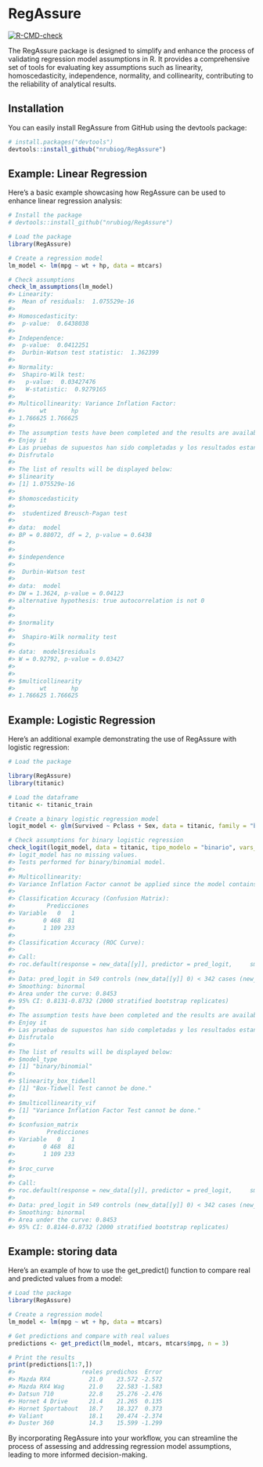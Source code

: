 
<!-- README.md is generated from README.Rmd. Please edit that file -->

# RegAssure

<!-- badges: start -->

[![R-CMD-check](https://github.com/nrubiog/RegAssure/actions/workflows/R-CMD-check.yaml/badge.svg)](https://github.com/nrubiog/RegAssure/actions/workflows/R-CMD-check.yaml)
<!-- badges: end -->

The RegAssure package is designed to simplify and enhance the process of
validating regression model assumptions in R. It provides a
comprehensive set of tools for evaluating key assumptions such as
linearity, homoscedasticity, independence, normality, and collinearity,
contributing to the reliability of analytical results.

## Installation

You can easily install RegAssure from GitHub using the devtools package:

``` r
# install.packages("devtools")
devtools::install_github("nrubiog/RegAssure")
```

## Example: Linear Regression

Here’s a basic example showcasing how RegAssure can be used to enhance
linear regression analysis:

``` r
# Install the package
# devtools::install_github("nrubiog/RegAssure")

# Load the package
library(RegAssure)

# Create a regression model
lm_model <- lm(mpg ~ wt + hp, data = mtcars)

# Check assumptions
check_lm_assumptions(lm_model)
#> Linearity:
#>  Mean of residuals:  1.075529e-16 
#> 
#> Homoscedasticity:
#>  p-value:  0.6438038 
#> 
#> Independence:
#>  p-value:  0.0412251 
#>  Durbin-Watson test statistic:  1.362399 
#> 
#> Normality:
#>  Shapiro-Wilk test:
#>   p-value:  0.03427476 
#>   W-statistic:  0.9279165 
#> 
#> Multicollinearity: Variance Inflation Factor:
#>       wt       hp 
#> 1.766625 1.766625 
#> 
#> The assumption tests have been completed and the results are available in a list.
#> Enjoy it
#> Las pruebas de supuestos han sido completadas y los resultados estan disponibles en una lista.
#> Disfrutalo
#> 
#> The list of results will be displayed below:
#> $linearity
#> [1] 1.075529e-16
#> 
#> $homoscedasticity
#> 
#>  studentized Breusch-Pagan test
#> 
#> data:  model
#> BP = 0.88072, df = 2, p-value = 0.6438
#> 
#> 
#> $independence
#> 
#>  Durbin-Watson test
#> 
#> data:  model
#> DW = 1.3624, p-value = 0.04123
#> alternative hypothesis: true autocorrelation is not 0
#> 
#> 
#> $normality
#> 
#>  Shapiro-Wilk normality test
#> 
#> data:  model$residuals
#> W = 0.92792, p-value = 0.03427
#> 
#> 
#> $multicollinearity
#>       wt       hp 
#> 1.766625 1.766625
```

## Example: Logistic Regression

Here’s an additional example demonstrating the use of RegAssure with
logistic regression:

``` r
# Load the package

library(RegAssure)
library(titanic)

# Load the dataframe
titanic <- titanic_train

# Create a binary logistic regression model
logit_model <- glm(Survived ~ Pclass + Sex, data = titanic, family = "binomial")

# Check assumptions for binary logistic regression
check_logit(logit_model, data = titanic, tipo_modelo = "binario", vars_numericas = "Pclass", y = "Survived")
#> logit_model has no missing values.
#> Tests performed for binary/binomial model.
#> 
#> Multicollinearity:
#> Variance Inflation Factor cannot be applied since the model contains fewer than 2 independent numeric variables.
#> 
#> Classification Accuracy (Confusion Matrix):
#>         Predicciones
#> Variable   0   1
#>        0 468  81
#>        1 109 233
#> 
#> Classification Accuracy (ROC Curve):
#> 
#> Call:
#> roc.default(response = new_data[[y]], predictor = pred_logit,     smooth = TRUE, auc = TRUE, ci = TRUE, ret = TRUE)
#> 
#> Data: pred_logit in 549 controls (new_data[[y]] 0) < 342 cases (new_data[[y]] 1).
#> Smoothing: binormal 
#> Area under the curve: 0.8453
#> 95% CI: 0.8131-0.8732 (2000 stratified bootstrap replicates)
#> 
#> The assumption tests have been completed and the results are available in a list.
#> Enjoy it
#> Las pruebas de supuestos han sido completadas y los resultados estan disponibles en una lista.
#> Disfrutalo
#> 
#> The list of results will be displayed below:
#> $model_type
#> [1] "binary/binomial"
#> 
#> $linearity_box_tidwell
#> [1] "Box-Tidwell Test cannot be done."
#> 
#> $multicollinearity_vif
#> [1] "Variance Inflation Factor Test cannot be done."
#> 
#> $confusion_matrix
#>         Predicciones
#> Variable   0   1
#>        0 468  81
#>        1 109 233
#> 
#> $roc_curve
#> 
#> Call:
#> roc.default(response = new_data[[y]], predictor = pred_logit,     smooth = TRUE, auc = TRUE, ci = TRUE, ret = TRUE)
#> 
#> Data: pred_logit in 549 controls (new_data[[y]] 0) < 342 cases (new_data[[y]] 1).
#> Smoothing: binormal 
#> Area under the curve: 0.8453
#> 95% CI: 0.8144-0.8732 (2000 stratified bootstrap replicates)
```

## Example: storing data

Here’s an example of how to use the get_predict() function to compare
real and predicted values from a model:

``` r
# Load the package
library(RegAssure)

# Create a regression model
lm_model <- lm(mpg ~ wt + hp, data = mtcars)

# Get predictions and compare with real values
predictions <- get_predict(lm_model, mtcars, mtcars$mpg, n = 3)

# Print the results
print(predictions[1:7,])
#>                   reales predichos  Error
#> Mazda RX4           21.0    23.572 -2.572
#> Mazda RX4 Wag       21.0    22.583 -1.583
#> Datsun 710          22.8    25.276 -2.476
#> Hornet 4 Drive      21.4    21.265  0.135
#> Hornet Sportabout   18.7    18.327  0.373
#> Valiant             18.1    20.474 -2.374
#> Duster 360          14.3    15.599 -1.299
```

By incorporating RegAssure into your workflow, you can streamline the
process of assessing and addressing regression model assumptions,
leading to more informed decision-making.
